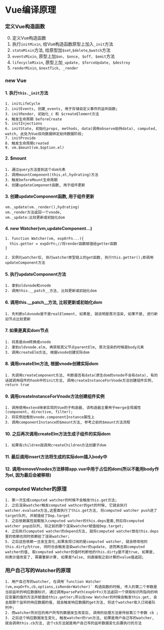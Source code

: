 # Vue编译原理
### 定义Vue构造函数
0. 定义Vue构造函数
1. 执行`initMixin`, 给Vue构造函数原型上加入`_init`方法
2. `stateMixin`方法, 给原型加`$set`,`$delete`,`$watch`方法
3. `eventsMixin`, 原型上加`$on, $once, $off, $emit`方法
4. `lifecycleMixin`, 原型上加`_update, $forceUpdate, $destroy`
5. `renderMixin`, `$nextTick, _render`

### new Vue
#### 1. 执行`this._init`方法
```
1. initLifeCycle
2. initEvents, 创建_events, 用于存储自定义事件的监听函数;
3. initRender, 初始化_c 和 $createElement方法
4. 触发生命周期 beforeCreate
5. initInjections
6. initState, 初始化props, methods, data(调用observe劫持data), computed, watch, 此处为Vue双向数据绑定劫持数据阶段;
7. initProvide
8. 触发生命周期created
9. vm.$mount(vm.$option.el)

```
#### 2. $mount
```
1. 通过query方法查到这个dom元素
2. 调用mountComponent(this,el,hydrating)方法
3. 触发beforeMount生命周期
4. 创建updateComponent函数, 用于组件更新
```
#### 3. 创建updateComponent函数, 用于组件更新
```
vm._update(vm._render(),hydrating)
vm._render方法返回一个vnode,
vm._update:比较更新或初始化dom
```
#### 4. new Watcher(vm,updateComponent...)
```
1. function Watcher(vm, expOrFn...){
  this.getter = expOrFn;//将render函数赋值给getter函数
}

2. 实例化watcher后, 执行watcher原型链上的get函数, 执行this.getter();即调用updateComponent方法
```
#### 5. 执行updateComponent方法
```
1. 拿到oldvnode和vnode
2. 调用this.__patch__方法, 比较更新或初始化dom
```
#### 6. 调用this.__patch__方法, 比较更新或初始化dom
```
1. 先判断oldvnode是不是realElement, 如果是, 就说明是首次渲染, 如果不是, 进行新旧节点比较更新

```
#### 7. 如果是真实dom节点
```
1. 将真是dom转换成vnode
2. 拿到oldvnode.elm, 再获取其父节点parentElm, 首次渲染的时候是body元素
3. 调用createElm方法, 根据vnode创建实际dom
```
#### 8. 调用createElm方法, 根据vnode创建实际dom
```
1. 先调用createComponent方法, 判断是否有data(原生dom的vnode不会有data), 有的话就调用组件的hook中的init方法, 调用createInstanceForVnode方法创建组件实例, return true

```
#### 9. 调用createInstanceForVnode方法创建组件实例
```
1. 调用使用extend继承实现的Vue的子构造器, 该构造器主要用于merge全局属性(component, directive, filter);
2. 将实例挂载到vnode.componentInstance属性上
3. 调用componentInstance的$mount方法, 参考之前的$mount方法流程
```
#### 10. 之后再次调用createElm方法生成子组件的实际dom
```
1. 如果有children就调用createChildren方法创建子dom
```
#### 11. 最后调用insert方法将生成的实际dom插入body中
#### 12. 调用removeVnodes方法移除app.vue中用于占位的dom(所以不能用body作为el, 因为最后会被移除)

### computed Watcher的原理
```
1. 第一次生成computed watcher的时候不会触发this.get方法;
2. 之后渲染watcher触发computed wathcer的get的时候, 它就会执行watcher.evaluate方法,这里面执行了this.get方法, 将computed watcher push进了target队列, 并赋值给了Dep.target
3. 之后依赖属性就都放入computed watcher的this.deps里面,然后将computed watcher pop出队列, 将之前的那个渲染watcher赋值给Dep.target;
4. 之后执行computed watcher的depend方法, 就将computed watcher放在this.deps里的依赖也同时依赖给了渲染watcher;
5. 之后这些依赖一旦发生变化,如果发现订阅的是computed watcher, 就会修改他的this.dirty为true, 同时也会触发渲染watcher的update, 进而再去取computed watcher的值, 取computed watcher的值时判断他的this.dirty是不是true, 如果是, 则表示值改变了, 需要重新计算, 如果是false, 则直接取之前计算的value值返回;
```
### 用户自己写的Watcher的原理
```
1. 用户自己写的watcher, 在调用`function Watcher (vm,expOrFn,cb,options,isRenderWatcher)` 构造函数的时候, 传入的第二个参数是当前监听的响应数据标识, 通过调用parsePath(expOrFn)方法返回一个获取标识所指向的响应变量的值的方法并赋值给this.getter;所以在new Watcher的时候会触发this.get, 会去取那个监听的响应数据的值, 就会触发响应数据的get方法, 将这个watcher收入订阅者队列中;
2. 而watcher所对应的用户所写的数据发生改变后, 调用的处理方法是传给第三个参数 cb ;
3. 之后这个响应数据发生变化, 触发watcher的run方法, 如果是用户自己写的watcher, 就会调用this.cb方法, 这个cb方法就是用户自己写的监听数据变化后要执行的方法
```